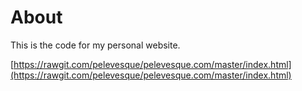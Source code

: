 # About

This is the code for my personal website.

[https://rawgit.com/pelevesque/pelevesque.com/master/index.html](https://rawgit.com/pelevesque/pelevesque.com/master/index.html)
